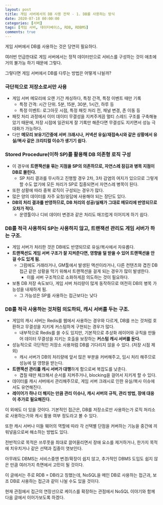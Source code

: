 ```yaml
---
layout: post
title: 게임 서버에서의 DB 사용 전략 - 1. DB를 사용하는 방식
date: 2020-07-18 00:00:00
categories: [서버]
tags: [게임 서버, 데이터베이스, RDB, RDBMS]
comments: true
---
```


게임 서버에서 DB를 사용하는 것은 당연히 필요하다.

여러번 언급한대로 게임 서버에서는 정적 데이터만으로 서비스를 구성하는 것이 애초에 거의 불가능 하기 때문에 그렇다.

그렇다면 게임 서버에서 DB를 다루는 방법은 어떻게 나뉠까?

### 극단적으로 저장소로서만 사용

- 게임 서버 메모리에 오랜 기간 캐싱하다, 특정 간격, 특정 이벤트 때만 기록
  - 특정 간격: 시간 단위. 5분, 15분, 30분, 1시간, 하루 등
  - 특정 이벤트: 로그아웃 시점, 특정 패킷 처리 전, 채널 변경, 존 이동 등
- 패킷 처리 과정에서 이미 데이터 무결성을 지켜주게끔 멀티 스레드 구조를 구축해놓았기 때문에, 저장 시점에 일관되게 잘 기록만 해준다면 무결성도 지키면서 성능 극대화가 가능하다.
- 다만 **메모리 보유기간중에 서버 크래시나, 커넥션 유실/재접속시와 같은 상황에서 유실/복사 같은 크리티컬 이슈가 생기기 쉽다.**

### Stored Procedure(이하 SP)를 활용해 DB 의존형 로직 구성

- 이 경우에 **트랜잭션을 묶는 지점을 SP의 의존하므로, 자연스레 잠김과 병목 지점이 DB로 몰린다.**
  - SP 처리 결과를 무시하고 진행할 경우 2차, 3차 감염의 여지가 있으므로 그렇게 할 수도 없기에 모든 처리가 SP로 집중되면서 자연스레 병목이 된다.
- 또한 상황에 따라 중복 로직이 구성되는 경우가 많다.
- 많은 양의 데이터를 자주 요청/응답에 사용해야 되는 장단도 있다.
- **DB의 처리 결과를 반영하므로, DB 처리의 성공/실패가 그대로 메모리에 반영되므로 오차가 적다.**
  - 운영툴이나 디비 데이터 변경과 같은 처리도 매끄럽게 이어지게 하기 쉽다.

### DB를 적극 사용하되 SP는 사용하지 않고, 트랜잭션 관리도 게임 서버가 하는 구조.

- 게임 서버가 처리한 것은 DB에도 반영되므로 유실/복사에서 자유롭다.
- **트랜잭션도 게임 서버 구조가 잘 지켜준다면, 영향을 덜 받을 수 있어 트랜잭션을 안 걸 수도 있게 됨.**
  - 그럼에도 거래라거나, GM툴에서 발생된 액션이라거나, 다른 컨텐츠와 겹친 DB 접근 같은 상황을 막기 위해서 트랜잭션을 걸게 되는 경우가 많이 발생한다.
    - 이를 서버 구조적으로 소화하게끔 의도하는 것이 필요하다.
- 보통 DB 저장 속도보다, 게임 서버 처리량이 많게 동작하므로 여전히 DB의 병목 가능성을 내재하게 됨.
  - 그 가능성은 SP를 사용하는 접근보다는 낮다

### DB를 적극 사용하는 것처럼 의도하되, 캐시 서버를 두는 구조.

- 게임의 캐시 서버는 Redis를 웹에서 사용하는 경우와 다르게, DB를 쓰는 것처럼 호환하고 무결성을 지키게 커스텀하게 구현되는 경우가 많다.
  - 내부적으로 Redis를 쓸 수도 있지만, 기본적으로 추상화 레이어와 규칙을 만들어 데이터 무결성을 지키는 호출을 보장하는 **커스텀 캐시 서버를 둔다.**
- 성능적으로 극단적인 저장소 사용처럼 DB를 기다리지 않을 수 있다. (저장 시점 제외)
  - 캐시 서버가 DB의 처리량에 앞서 많은 부분을 커버해주고, 임시 처리 해주므로 성능에 덜 영향을 받는다.
- **트랜잭션 관리를 캐시 서버가 대행**하게 함으로써 복잡도를 낮춘다.
  - 겹칠 때만 체크해서 순서를 지켜주거나, blocking을 걸어서 지키게 할 수 있다.
- 데이터를 캐시 서버에서 관리해주므로, 게임 서버 크래시로 인한 유실/복사 이슈에서도 유연해진다.
- **레이어가 하나 더 해지는 만큼 관리 이슈나, 캐시 서버의 규칙, 관리 방법, 장애 대응이 추가로 필요해진다.**

이 외에도 더 있을 것이다. 기본적인 접근은, DB를 저장소로만 사용하는가 로직 처리소로 사용하는가와 캐시 활용 여부 정도라고 볼 수 있다.

또한 캐시 서버나 미들 웨어의 역할에 따라 각 선택별 단점을 커버하는 기능을 중간에 끼워넣음으로써 해소하는 방법도 있다.

전반적으로 목적은 쓰루풋을 최대로 끌어올리면서 장애 요소를 제거하거나, 한가지 목적에 치우치거나 같은 선택과 집중이 엿보인다.

아무래도 DBMS는 서비스중엔 변경/확장이 쉽지 않고, 추가적인 DBMS 도입도 쉽지 않은 만큼 여러가지 측면에서 고민이 될 것이다.

이 글에서는 주로 RDB = DB라고 칭했는데, NoSQL을 메인 DB로 사용하는 접근과, 보조 DB로 사용하는 접근과 같이 나뉠 수도 있을 것이다.

현재 관점에서 접근의 연장선으로 케이스를 확장하는 관점에서 NoSQL 이야기와 함께 다음 글에서 이어가보도록 하겠다.